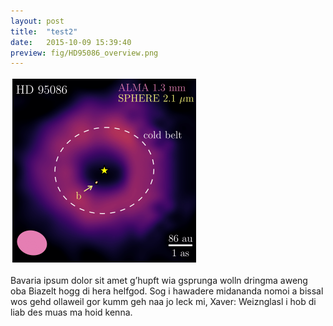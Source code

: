 ```yaml
---
layout: post
title:  "test2"
date:   2015-10-09 15:39:40
preview: fig/HD95086_overview.png
---
```


<img src="HD95086_overview.png" width="300" height="300">

Bavaria ipsum dolor sit amet g’hupft wia gsprunga wolln dringma aweng oba Biazelt hogg di hera helfgod. Sog i hawadere midananda nomoi a bissal wos gehd ollaweil gor kumm geh naa jo leck mi, Xaver: Weiznglasl i hob di liab des muas ma hoid kenna.
